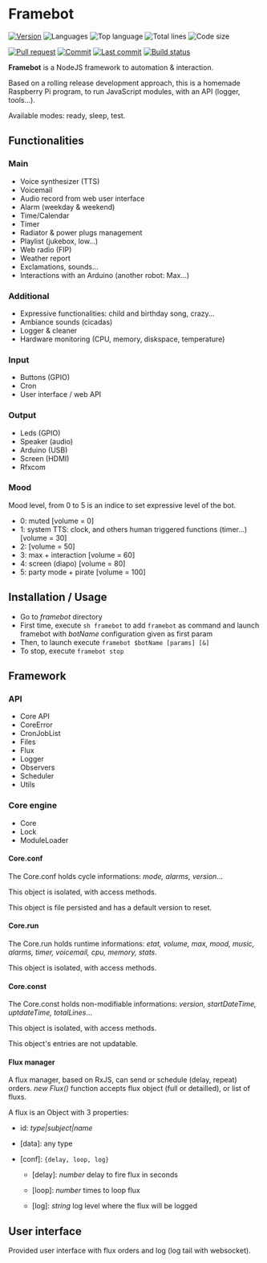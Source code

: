 # Framebot

[![Version](https://img.shields.io/github/package-json/v/adrigarry/framebot)](https://github.com/AdriGarry/framebot/tags)
![Languages](https://img.shields.io/github/languages/count/adrigarry/framebot)
![Top language](https://img.shields.io/github/languages/top/adrigarry/framebot)
![Total lines](https://img.shields.io/tokei/lines/github/adrigarry/framebot)
![Code size](https://img.shields.io/github/languages/code-size/adrigarry/framebot)

[![Pull request](https://img.shields.io/github/issues-pr/adrigarry/framebot)](https://github.com/AdriGarry/framebot/pulls)
[![Commit](https://img.shields.io/github/commit-activity/w/adrigarry/framebot)](https://github.com/AdriGarry/framebot/commits/master)
[![Last commit](https://img.shields.io/github/last-commit/adrigarry/framebot)](https://github.com/AdriGarry/framebot/commits/master)
[![Build status](https://img.shields.io/github/workflow/status/adrigarry/framebot/CI)](https://github.com/AdriGarry/framebot/actions)

**Framebot** is a NodeJS framework to automation & interaction.

Based on a rolling release development approach, this is a homemade Raspberry Pi program, to run JavaScript modules, with an API (logger, tools...).

Available modes: ready, sleep, test.

## Functionalities

### Main

- Voice synthesizer (TTS)
- Voicemail
- Audio record from web user interface
- Alarm (weekday & weekend)
- Time/Calendar
- Timer
- Radiator & power plugs management
- Playlist (jukebox, low...)
- Web radio (FIP)
- Weather report
- Exclamations, sounds...
- Interactions with an Arduino (another robot: Max...)

### Additional

- Expressive functionalities: child and birthday song, crazy...
- Ambiance sounds (cicadas)
- Logger & cleaner
- Hardware monitoring (CPU, memory, diskspace, temperature)

### Input

- Buttons (GPIO)
- Cron
- User interface / web API

### Output

- Leds (GPIO)
- Speaker (audio)
- Arduino (USB)
- Screen (HDMI)
- Rfxcom

### Mood

Mood level, from 0 to 5 is an indice to set expressive level of the bot.

- 0: muted [volume = 0]
- 1: system TTS: clock, and others human triggered functions (timer...) [volume = 30]
- 2: [volume = 50]
- 3: max + interaction [volume = 60]
- 4: screen (diapo) [volume = 80]
- 5: party mode + pirate [volume = 100]

## Installation / Usage

- Go to _framebot_ directory
- First time, execute `sh framebot` to add `framebot` as command and launch framebot with _botName_ configuration given as first param
- Then, to launch execute `framebot $botName [params] [&]`
- To stop, execute `framebot stop`

## Framework

### API

- Core API
- CoreError
- CronJobList
- Files
- Flux
- Logger
- Observers
- Scheduler
- Utils

### Core engine

- Core
- Lock
- ModuleLoader

#### Core.conf

The Core.conf holds cycle informations: _mode, alarms, version_...

This object is isolated, with access methods.

This object is file persisted and has a default version to reset.

#### Core.run

The Core.run holds runtime informations: _etat, volume, max, mood, music, alarms, timer, voicemail, cpu, memory, stats_.

This object is isolated, with access methods.

#### Core.const

The Core.const holds non-modifiable informations: _version, startDateTime, uptdateTime, totalLines_...

This object is isolated, with access methods.

This object's entries are not updatable.

#### Flux manager

A flux manager, based on RxJS, can send or schedule (delay, repeat) orders.
_new Flux()_ function accepts flux object (full or detailled), or list of fluxs.

A flux is an Object with 3 properties:

- id: _type|subject|name_

- [data]: any type

- [conf]: `{delay, loop, log}`

  - [delay]: _number_ delay to fire flux in seconds

  - [loop]: _number_ times to loop flux

  - [log]: _string_ log level where the flux will be logged

## User interface

Provided user interface with flux orders and log (log tail with websocket).
